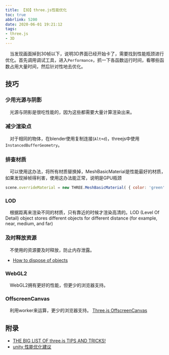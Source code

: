 ```yaml
---
title: 【3D】three.js性能优化
toc: true
abbrlink: 5200
date: 2020-06-01 19:21:12
tags:
- three.js
- 3D
---
```


&emsp;当发现画面掉到30帧以下，说明3D界面已经开始卡了，需要找到性能瓶颈进行优化。首先调用调试工具，进入`Performance`，抓一下各函数运行时间，看哪些函数占用大量时间，然后针对性地去优化。


## 技巧

### 少用光源与阴影 
&emsp;光源与阴影是很吃性能的，因为这些都需要大量计算渲染出来。

### 减少渲染点
&emsp;对于相同的物体，在blender使用复制连接(`Alt+d`)，threejs中使用`InstancedBufferGeometry`。

### 排查材质
&emsp;可以使用这办法，将所有材质替换掉，MeshBasicMaterial是性能最好的材质，如果发现掉帧得利害，使用这办法能正常，说明是GPU瓶颈
```js
scene.overrideMaterial = new THREE.MeshBasicMaterial( { color: 'green' } );
```

### LOD 
&emsp;根据距离来渲染不同的材质，只有靠近的时候才渲染高清的。LOD (Level Of Detail) object stores different objects for different distance (for example, near, medium, and far)

### 及时释放资源
&emsp;不使用的资源要及时释放，防止内存泄露。
- [How to dispose of objects](https://threejs.org/docs/index.html#manual/en/introduction/How-to-dispose-of-objects)

### WebGL2
&emsp;WebGL2拥有更好的性能，但更少的浏览器支持。


### OffscreenCanvas
&emsp;利用worker来运算，更少的浏览器支持。
[Three.js OffscreenCanvas](https://threejsfundamentals.org/threejs/lessons/threejs-offscreencanvas.html)

## 附录
- [THE BIG LIST OF three.js TIPS AND TRICKS!](https://discoverthreejs.com/tips-and-tricks/)
- [unity 性能优化建议](https://docs.unity3d.com/Manual/OptimizingGraphicsPerformance.html)
